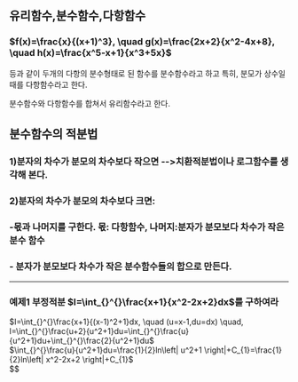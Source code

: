 ## 유리함수,분수함수,다항함수
### $f(x)=\frac{x}{(x+1)^3}, \quad g(x)=\frac{2x+2}{x^2-4x+8}, \quad h(x)=\frac{x^5-x+1}{x^3+5x}$


등과 같이 두개의 다항의 분수형태로 된 함수를 분수함수라고 하고 특히, 분모가 상수일 때를 다항함수라고 한다.  

분수함수와 다항함수를 합쳐서 유리함수라고 한다.  

## 분수함수의 적분법
### 1)분자의 차수가 분모의 차수보다 작으면 -->치환적분법이나 로그함수를 생각해 본다.
### 2)분자의 차수가 분모의 차수보다 크면:  
###   -몫과 나머지를 구한다. 몫: 다항함수, 나머지:분자가 분모보다 차수가 작은 분수 함수  
###   - 분자가 분모보다 차수가 작은 분수함수들의 합으로 만든다.

-----------------------------------------------------------------------------

### 예제1 부정적분 $I=\int_{}^{}\frac{x+1}{x^2-2x+2}dx$를 구하여라
$I=\int_{}^{}\frac{x+1}{(x-1)^2+1}dx, \quad (u=x-1,du=dx) \quad, I=\int_{}^{}\frac{u+2}{u^2+1}du=\int_{}^{}\frac{u}{u^2+1}du+\int_{}^{}\frac{2}{u^2+1}du$  
$\int_{}^{}\frac{u}{u^2+1}du=\frac{1}{2}ln\left| u^2+1 \right|+C_{1}=\frac{1}{2}ln\left| x^2-2x+2 \right|+C_{1}$  
$$
